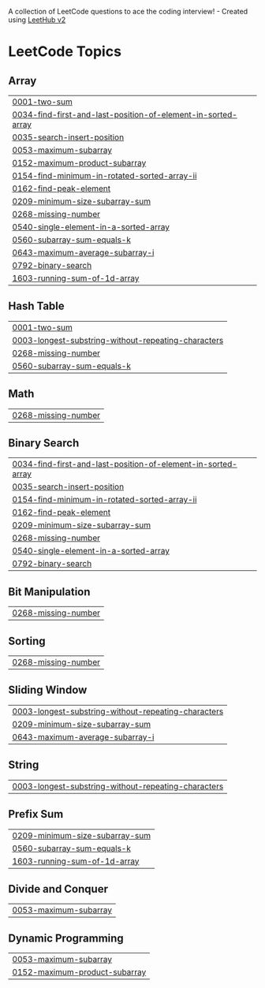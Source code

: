 A collection of LeetCode questions to ace the coding interview! - Created using [LeetHub v2](https://github.com/arunbhardwaj/LeetHub-2.0)
<!---LeetCode Topics Start-->
# LeetCode Topics
## Array
|  |
| ------- |
| [0001-two-sum](https://github.com/gokulmkg/30dayscoding/tree/master/0001-two-sum) |
| [0034-find-first-and-last-position-of-element-in-sorted-array](https://github.com/gokulmkg/30dayscoding/tree/master/0034-find-first-and-last-position-of-element-in-sorted-array) |
| [0035-search-insert-position](https://github.com/gokulmkg/30dayscoding/tree/master/0035-search-insert-position) |
| [0053-maximum-subarray](https://github.com/gokulmkg/30dayscoding/tree/master/0053-maximum-subarray) |
| [0152-maximum-product-subarray](https://github.com/gokulmkg/30dayscoding/tree/master/0152-maximum-product-subarray) |
| [0154-find-minimum-in-rotated-sorted-array-ii](https://github.com/gokulmkg/30dayscoding/tree/master/0154-find-minimum-in-rotated-sorted-array-ii) |
| [0162-find-peak-element](https://github.com/gokulmkg/30dayscoding/tree/master/0162-find-peak-element) |
| [0209-minimum-size-subarray-sum](https://github.com/gokulmkg/30dayscoding/tree/master/0209-minimum-size-subarray-sum) |
| [0268-missing-number](https://github.com/gokulmkg/30dayscoding/tree/master/0268-missing-number) |
| [0540-single-element-in-a-sorted-array](https://github.com/gokulmkg/30dayscoding/tree/master/0540-single-element-in-a-sorted-array) |
| [0560-subarray-sum-equals-k](https://github.com/gokulmkg/30dayscoding/tree/master/0560-subarray-sum-equals-k) |
| [0643-maximum-average-subarray-i](https://github.com/gokulmkg/30dayscoding/tree/master/0643-maximum-average-subarray-i) |
| [0792-binary-search](https://github.com/gokulmkg/30dayscoding/tree/master/0792-binary-search) |
| [1603-running-sum-of-1d-array](https://github.com/gokulmkg/30dayscoding/tree/master/1603-running-sum-of-1d-array) |
## Hash Table
|  |
| ------- |
| [0001-two-sum](https://github.com/gokulmkg/30dayscoding/tree/master/0001-two-sum) |
| [0003-longest-substring-without-repeating-characters](https://github.com/gokulmkg/30dayscoding/tree/master/0003-longest-substring-without-repeating-characters) |
| [0268-missing-number](https://github.com/gokulmkg/30dayscoding/tree/master/0268-missing-number) |
| [0560-subarray-sum-equals-k](https://github.com/gokulmkg/30dayscoding/tree/master/0560-subarray-sum-equals-k) |
## Math
|  |
| ------- |
| [0268-missing-number](https://github.com/gokulmkg/30dayscoding/tree/master/0268-missing-number) |
## Binary Search
|  |
| ------- |
| [0034-find-first-and-last-position-of-element-in-sorted-array](https://github.com/gokulmkg/30dayscoding/tree/master/0034-find-first-and-last-position-of-element-in-sorted-array) |
| [0035-search-insert-position](https://github.com/gokulmkg/30dayscoding/tree/master/0035-search-insert-position) |
| [0154-find-minimum-in-rotated-sorted-array-ii](https://github.com/gokulmkg/30dayscoding/tree/master/0154-find-minimum-in-rotated-sorted-array-ii) |
| [0162-find-peak-element](https://github.com/gokulmkg/30dayscoding/tree/master/0162-find-peak-element) |
| [0209-minimum-size-subarray-sum](https://github.com/gokulmkg/30dayscoding/tree/master/0209-minimum-size-subarray-sum) |
| [0268-missing-number](https://github.com/gokulmkg/30dayscoding/tree/master/0268-missing-number) |
| [0540-single-element-in-a-sorted-array](https://github.com/gokulmkg/30dayscoding/tree/master/0540-single-element-in-a-sorted-array) |
| [0792-binary-search](https://github.com/gokulmkg/30dayscoding/tree/master/0792-binary-search) |
## Bit Manipulation
|  |
| ------- |
| [0268-missing-number](https://github.com/gokulmkg/30dayscoding/tree/master/0268-missing-number) |
## Sorting
|  |
| ------- |
| [0268-missing-number](https://github.com/gokulmkg/30dayscoding/tree/master/0268-missing-number) |
## Sliding Window
|  |
| ------- |
| [0003-longest-substring-without-repeating-characters](https://github.com/gokulmkg/30dayscoding/tree/master/0003-longest-substring-without-repeating-characters) |
| [0209-minimum-size-subarray-sum](https://github.com/gokulmkg/30dayscoding/tree/master/0209-minimum-size-subarray-sum) |
| [0643-maximum-average-subarray-i](https://github.com/gokulmkg/30dayscoding/tree/master/0643-maximum-average-subarray-i) |
## String
|  |
| ------- |
| [0003-longest-substring-without-repeating-characters](https://github.com/gokulmkg/30dayscoding/tree/master/0003-longest-substring-without-repeating-characters) |
## Prefix Sum
|  |
| ------- |
| [0209-minimum-size-subarray-sum](https://github.com/gokulmkg/30dayscoding/tree/master/0209-minimum-size-subarray-sum) |
| [0560-subarray-sum-equals-k](https://github.com/gokulmkg/30dayscoding/tree/master/0560-subarray-sum-equals-k) |
| [1603-running-sum-of-1d-array](https://github.com/gokulmkg/30dayscoding/tree/master/1603-running-sum-of-1d-array) |
## Divide and Conquer
|  |
| ------- |
| [0053-maximum-subarray](https://github.com/gokulmkg/30dayscoding/tree/master/0053-maximum-subarray) |
## Dynamic Programming
|  |
| ------- |
| [0053-maximum-subarray](https://github.com/gokulmkg/30dayscoding/tree/master/0053-maximum-subarray) |
| [0152-maximum-product-subarray](https://github.com/gokulmkg/30dayscoding/tree/master/0152-maximum-product-subarray) |
<!---LeetCode Topics End-->